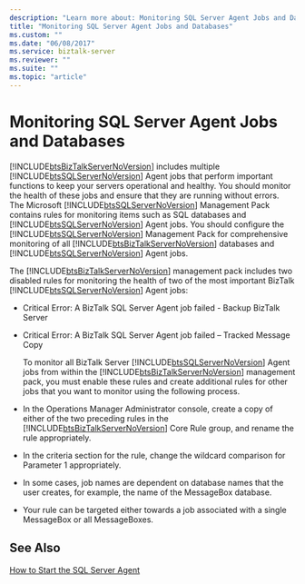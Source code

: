 ```yaml
---
description: "Learn more about: Monitoring SQL Server Agent Jobs and Databases"
title: "Monitoring SQL Server Agent Jobs and Databases"
ms.custom: ""
ms.date: "06/08/2017"
ms.service: biztalk-server
ms.reviewer: ""
ms.suite: ""
ms.topic: "article"
---
```

# Monitoring SQL Server Agent Jobs and Databases
[!INCLUDE[btsBizTalkServerNoVersion](../includes/btsbiztalkservernoversion-md.md)] includes multiple [!INCLUDE[btsSQLServerNoVersion](../includes/btssqlservernoversion-md.md)] Agent jobs that perform important functions to keep your servers operational and healthy. You should monitor the health of these jobs and ensure that they are running without errors. The Microsoft [!INCLUDE[btsSQLServerNoVersion](../includes/btssqlservernoversion-md.md)] Management Pack contains rules for monitoring items such as SQL databases and [!INCLUDE[btsSQLServerNoVersion](../includes/btssqlservernoversion-md.md)] Agent jobs. You should configure the [!INCLUDE[btsSQLServerNoVersion](../includes/btssqlservernoversion-md.md)] Management Pack for comprehensive monitoring of all [!INCLUDE[btsBizTalkServerNoVersion](../includes/btsbiztalkservernoversion-md.md)] databases and [!INCLUDE[btsSQLServerNoVersion](../includes/btssqlservernoversion-md.md)] Agent jobs.  
  
 The [!INCLUDE[btsBizTalkServerNoVersion](../includes/btsbiztalkservernoversion-md.md)] management pack includes two disabled rules for monitoring the health of two of the most important BizTalk [!INCLUDE[btsSQLServerNoVersion](../includes/btssqlservernoversion-md.md)] Agent jobs:  
  
- Critical Error: A BizTalk SQL Server Agent job failed - Backup BizTalk Server  
  
- Critical Error: A BizTalk SQL Server Agent job failed – Tracked Message Copy  
  
  To monitor all BizTalk Server [!INCLUDE[btsSQLServerNoVersion](../includes/btssqlservernoversion-md.md)] Agent jobs from within the [!INCLUDE[btsBizTalkServerNoVersion](../includes/btsbiztalkservernoversion-md.md)] management pack, you must enable these rules and create additional rules for other jobs that you want to monitor using the following process.  
  
- In the Operations Manager Administrator console, create a copy of either of the two preceding rules in the [!INCLUDE[btsBizTalkServerNoVersion](../includes/btsbiztalkservernoversion-md.md)] Core Rule group, and rename the rule appropriately.  
  
- In the criteria section for the rule, change the wildcard comparison for Parameter 1 appropriately.  
  
- In some cases, job names are dependent on database names that the user creates, for example, the name of the MessageBox database.  
  
- Your rule can be targeted either towards a job associated with a single MessageBox or all MessageBoxes.  
  
## See Also  
 [How to Start the SQL Server Agent](../technical-guides/how-to-start-the-sql-server-agent.md)
